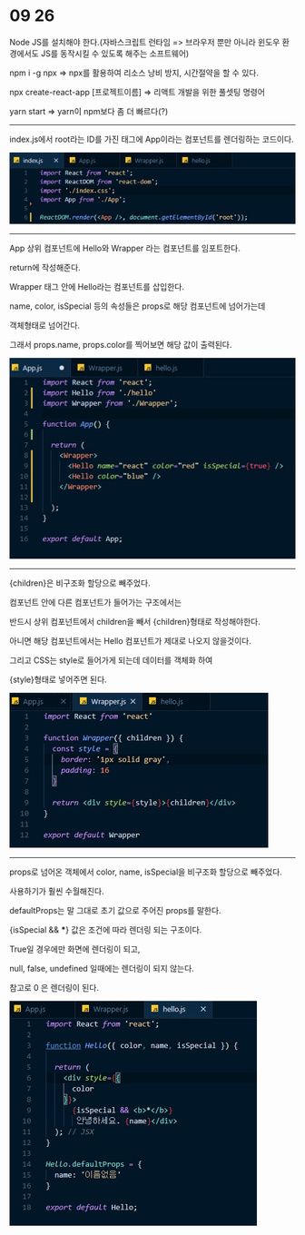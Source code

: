 # 09 26

Node JS를 설치해야 한다.(자바스크립트 런타임 => 브라우저 뿐만 아니라 윈도우 환경에서도 JS를 동작시킬 수 있도록 해주는 소프트웨어)



npm i -g npx => npx를 활용하여 리소스 낭비 방지, 시간절약을 할 수 있다.



npx create-react-app [프로젝트이름] => 리액트 개발을 위한 풀셋팅 명령어



yarn start => yarn이 npm보다 좀 더 빠르다(?)



------

index.js에서 root라는 ID를 가진 태그에 App이라는 컴포넌트를 렌더링하는 코드이다.

![20200926210146](20200926210146.jpg)

---



App 상위 컴포넌트에 Hello와 Wrapper 라는 컴포넌트를 임포트한다.

return에 작성해준다.

Wrapper 태그 안에 Hello라는 컴포넌트를 삽입한다.

name, color, isSpecial 등의 속성들은 props로 해당 컴포넌트에 넘어가는데

객체형태로 넘어간다.

그래서 props.name, props.color를 찍어보면 해당 값이 출력된다.



![20200926210319](20200926210319.jpg)



------

{children}은 비구조화 할당으로 빼주었다.

컴포넌트 안에 다른 컴포넌트가 들어가는 구조에서는

반드시 상위 컴포넌트에서 children을 빼서 {children}형태로 작성해야한다.

아니면 해당 컴포넌트에서는 Hello 컴포넌트가 제대로 나오지 않을것이다.

그리고 CSS는 style로 들어가게 되는데 데이터를 객체화 하여

{style}형태로 넣어주면 된다.



![20200926210300](20200926210300.jpg)

---

props로 넘어온 객체에서  color, name, isSpecial을 비구조화 할당으로 빼주었다.

사용하기가 훨씬 수월해진다.

defaultProps는 말 그대로 초기 값으로 주어진 props를 말한다.

{isSpecial && <b>*</b>} 값은 조건에 따라 렌더링 되는 구조이다.

True일 경우에만 화면에 렌더링이 되고,

null, false, undefined 일때에는 렌더링이 되지 않는다.

참고로 0 은 렌더링이 된다.

![20200926210310](20200926210310.jpg)

